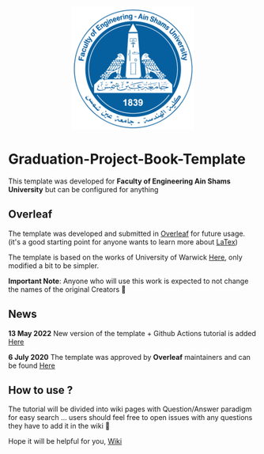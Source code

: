 <p align="center">
  <img width="250" height="250" src="https://github.com/MohamedAliRashad/Graduation-Project-Book-Template/blob/master/Preamble/ASU.png">
</p>

# Graduation-Project-Book-Template
This template was developed for **Faculty of Engineering Ain Shams University** but can be configured for anything

## Overleaf
The template was developed and submitted in [Overleaf](https://www.overleaf.com/) for future usage. (it's a good starting point for anyone wants to learn more about [LaTex](https://www.latex-project.org/))

The template is based on the works of University of Warwick [Here](https://www.overleaf.com/latex/templates/university-of-warwick-report-template/kfpfvcbkdcdk), only modified a bit to be simpler.

**Important Note**: Anyone who will use this work is expected to not change the names of the original Creators :rose:

## News
**13 May 2022** New version of the template + Github Actions tutorial is added [Here](https://github.com/MohamedAliRashad/Graduation-Project-Book-Template/wiki/How-to-use-GitHub-Actions-to-build-Latex-documents-%3F)
 
**6 July 2020** The template was approved by **Overleaf** maintainers and can be found [Here](https://www.overleaf.com/latex/templates/faculty-of-engineering-ain-shams-university-graduation-project-book-template/nypnspszgrtr)

## How to use ?
The tutorial will be divided into wiki pages with Question/Answer paradigm for easy search … users should feel free to open issues with any questions they have to add it in the wiki :seedling:

Hope it will be helpful for you, [Wiki](https://github.com/MohamedAliRashad/Graduation-Project-Book-Template/wiki)
